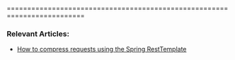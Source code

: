 =========================================================================

### Relevant Articles:
- [How to compress requests using the Spring RestTemplate]()
